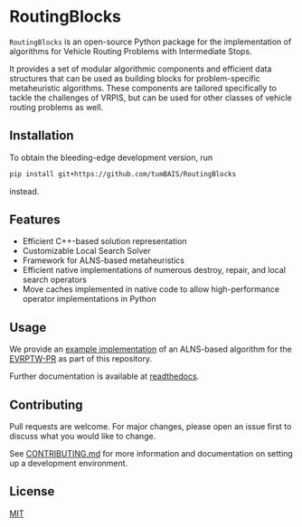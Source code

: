 # RoutingBlocks

`RoutingBlocks` is an open-source Python package for the implementation of algorithms for Vehicle Routing Problems with
Intermediate Stops.

It provides a set of modular algorithmic components and efficient data structures that can be used as building blocks
for problem-specific metaheuristic algorithms. These components are tailored specifically to tackle the challenges of
VRPIS, but can be used for other classes of vehicle routing problems as well.

## Installation

To obtain the bleeding-edge development version, run

```bash
pip install git+https://github.com/tumBAIS/RoutingBlocks
```

instead.

## Features

* Efficient C++-based solution representation
* Customizable Local Search Solver
* Framework for ALNS-based metaheuristics
* Efficient native implementations of numerous destroy, repair, and local search operators
* Move caches implemented in native code to allow high-performance operator implementations in Python

## Usage

We provide an [example implementation](https://github.com/tumBAIS/RoutingBlocks/tree/main/examples) of an ALNS-based
algorithm for
the [EVRPTW-PR](https://research.sabanciuniv.edu/id/eprint/26033/1/WP_EVRPTW-Partial_Recharge_KeskinCatay.pdf) as part
of this repository.

Further documentation is available at [readthedocs](https://routingblocks.readthedocs.io/en/latest/).

## Contributing

Pull requests are welcome. For major changes, please open an issue first
to discuss what you would like to change.

See [CONTRIBUTING.md](CONTRIBUTING.md) for more information and documentation on setting up a development environment.

## License

[MIT](https://choosealicense.com/licenses/mit/)
